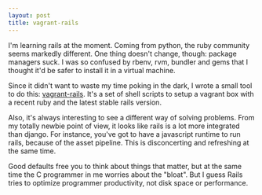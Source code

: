 ```yaml
---
layout: post
title: vagrant-rails
---
```


I'm learning rails at the moment. Coming from python, the ruby community seems markedly different. One thing doesn't change, though: package managers suck. I was so confused by rbenv, rvm, bundler and gems that I thought it'd be safer to install it in a virtual machine. 

Since it didn't want to waste my time poking in the dark, I wrote a small tool to do this: [vagrant-rails](https://github.com/khamidou/vagrant-rails). It's a set of shell scripts to setup a vagrant box with a recent ruby and the latest stable rails version.

<!-- more -->

Also, it's always interesting to see a different way of solving problems. From my totally newbie point of view, it looks like rails is a lot more integrated than django. For instance, you've got to have a javascript runtime to run rails, because of the asset pipeline. This is disconcerting and refreshing at the same time. 

Good defaults free you to think about things that matter, but at the same time the C programmer in me worries about the "bloat". But I guess Rails tries to optimize programmer productivity, not disk space or performance.
